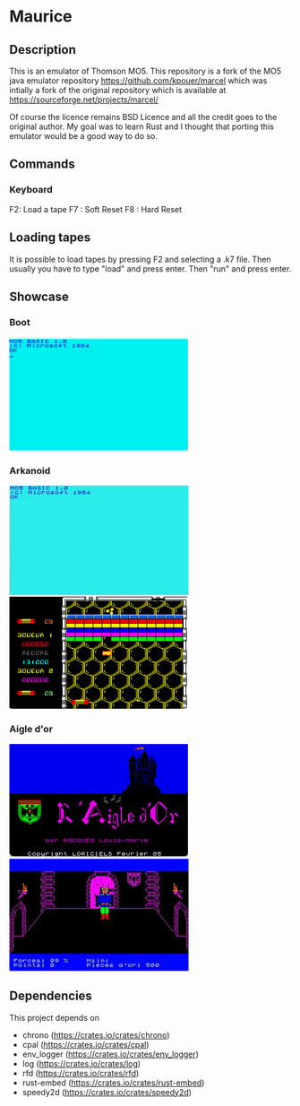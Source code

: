# Maurice

## Description

This is an emulator of Thomson MO5.
This repository is a fork of the MO5 java emulator repository https://github.com/kpouer/marcel which was intially a fork
of the original repository which is available at https://sourceforge.net/projects/marcel/

Of course the licence remains BSD Licence and all the credit goes to the original author.
My goal was to learn Rust and I thought that porting this emulator would be a good way to do so.

## Commands

### Keyboard

F2: Load a tape
F7 : Soft Reset
F8 : Hard Reset

## Loading tapes

It is possible to load tapes by pressing F2 and selecting a .k7 file.
Then usually you have to type "load" and press enter. Then "run" and press enter.

## Showcase

### Boot
![Boot](media/boot.png)

### Arkanoid
![Boot](media/arkanoidanimated.png)
![Boot](media/arkanoid.png)

### Aigle d'or
![Boot](media/aigledor.png)
![Boot](media/aigledoranimated.png)

## Dependencies

This project depends on
- chrono (https://crates.io/crates/chrono)
- cpal (https://crates.io/crates/cpal)
- env_logger (https://crates.io/crates/env_logger)
- log (https://crates.io/crates/log)
- rfd (https://crates.io/crates/rfd)
- rust-embed (https://crates.io/crates/rust-embed)
- speedy2d (https://crates.io/crates/speedy2d)
